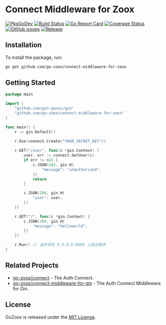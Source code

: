 # Connect Middleware for Zoox

[![PkgGoDev](https://pkg.go.dev/badge/github.com/go-zoox/connect-middleware-for-zoox)](https://pkg.go.dev/github.com/go-zoox/connect-middleware-for-zoox)
[![Build Status](https://github.com/go-zoox/connect-middleware-for-zoox/actions/workflows/ci.yml/badge.svg?branch=master)](https://github.com/go-zoox/connect-middleware-for-zoox/actions/workflows/ci.yml)
[![Go Report Card](https://goreportcard.com/badge/github.com/go-zoox/connect-middleware-for-zoox)](https://goreportcard.com/report/github.com/go-zoox/connect-middleware-for-zoox)
[![Coverage Status](https://coveralls.io/repos/github/go-zoox/connect-middleware-for-gin/badge.svg?branch=master)](https://coveralls.io/github/go-zoox/connect-middleware-for-gin?branch=master)
[![GitHub issues](https://img.shields.io/github/issues/go-zoox/connect-middleware-for-gin.svg)](https://github.com/go-zoox/connect-middleware-for-zoox/issues)
[![Release](https://img.shields.io/github/tag/go-zoox/connect-middleware-for-gin.svg?label=Release)](https://github.com/go-zoox/connect-middleware-for-zoox/tags)

## Installation
To install the package, run:
```bash
go get github.com/go-zoox/connect-middleware-for-zoox
```

## Getting Started

```go
package main

import (
	"github.com/gin-gonic/gin"
	"github.com/go-zoox/connect-middleware-for-zoox"
)

func main() {
	r := gin.Default()
	
	r.Use(connect.Create("YOUR_SECRET_KEY"))

	r.GET("/user", func(c *gin.Context) {
		user, err := connect.GetUser(c)
		if err != nil {
			c.JSON(401, gin.H{
				"message": "unauthorized",
			})
			return
		}

		c.JSON(200, gin.H{
			"user": user,
		})
	})

	r.GET("/", func(c *gin.Context) {
		c.JSON(200, gin.H{
			"message": "helloworld",
		})
	})

	r.Run() // 监听并在 0.0.0.0:8080 上启动服务
}
```

## Related Projects
* [go-zoox/connect](https://github.com/go-zoox/connect) - The Auth Connect.
* [go-zoox/connect-middleware-for-gin](https://github.com/go-zoox/connect-middleware-for-gin) - The Auth Connect Middleware for Gin.

## License
GoZoox is released under the [MIT License](./LICENSE).
